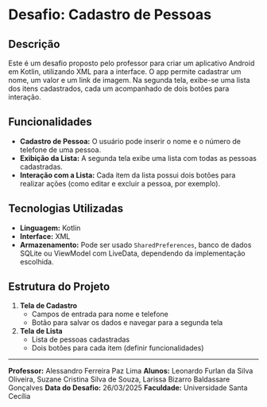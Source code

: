 # Desafio: Cadastro de Pessoas

## Descrição
Este é um desafio proposto pelo professor para criar um aplicativo Android em Kotlin, utilizando XML para a interface. O app permite cadastrar um nome, um valor e um link de imagem. Na segunda tela, exibe-se uma lista dos itens cadastrados, cada um acompanhado de dois botões para interação.

## Funcionalidades
- **Cadastro de Pessoa:** O usuário pode inserir o nome e o número de telefone de uma pessoa.
- **Exibição da Lista:** A segunda tela exibe uma lista com todas as pessoas cadastradas.
- **Interação com a Lista:** Cada item da lista possui dois botões para realizar ações (como editar e excluir a pessoa, por exemplo).

## Tecnologias Utilizadas
- **Linguagem:** Kotlin
- **Interface:** XML
- **Armazenamento:** Pode ser usado `SharedPreferences`, banco de dados SQLite ou ViewModel com LiveData, dependendo da implementação escolhida.

## Estrutura do Projeto
1. **Tela de Cadastro**
   - Campos de entrada para nome e telefone
   - Botão para salvar os dados e navegar para a segunda tela
2. **Tela de Lista**
   - Lista de pessoas cadastradas
   - Dois botões para cada item (definir funcionalidades)
---
**Professor:** Alessandro Ferreira Paz Lima
**Alunos:** Leonardo Furlan da Silva Oliveira,
            Suzane Cristina Silva de Souza,
            Larissa Bizarro Baldassare Gonçalves
**Data do Desafio:** 26/03/2025
**Faculdade:** Universidade Santa Cecília
